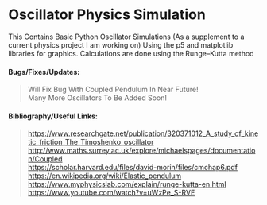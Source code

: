 # Oscillator Physics Simulation

This Contains Basic Python Oscillator Simulations (As a supplement to a current physics project I am working on) Using the p5 and matplotlib libraries for graphics. Calculations are done using the Runge–Kutta method

#### Bugs/Fixes/Updates: 
> Will Fix Bug With Coupled Pendulum In Near Future!
> </br> Many More Oscillators To Be Added Soon!

#### Bibliography/Useful Links:
>https://www.researchgate.net/publication/320371012_A_study_of_kinetic_friction_The_Timoshenko_oscillator </br>
>http://www.maths.surrey.ac.uk/explore/michaelspages/documentation/Coupled </br>
>https://scholar.harvard.edu/files/david-morin/files/cmchap6.pdf </br>
>https://en.wikipedia.org/wiki/Elastic_pendulum </br>
>https://www.myphysicslab.com/explain/runge-kutta-en.html </br>
>https://www.youtube.com/watch?v=uWzPe_S-RVE </br>


